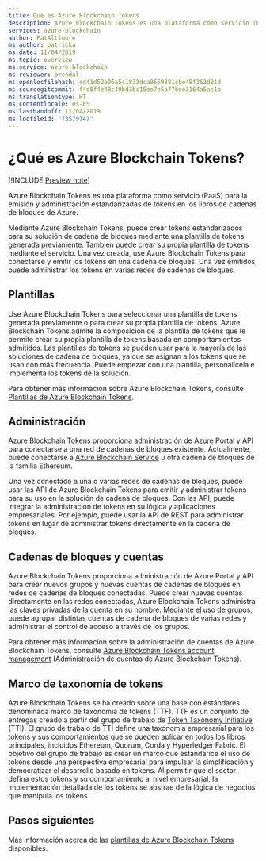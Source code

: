 ```yaml
---
title: Qué es Azure Blockchain Tokens
description: Azure Blockchain Tokens es una plataforma como servicio (PaaS) para la emisión y administración de tokens.
services: azure-blockchain
author: PatAltimore
ms.author: patricka
ms.date: 11/04/2019
ms.topic: overview
ms.service: azure-blockchain
ms.reviewer: brendal
ms.openlocfilehash: cd41d52e06a5c1833dca9669881cbe48f362d81d
ms.sourcegitcommit: f4d8f4e48c49bd3bc15ee7e5a77bee3164a5ae1b
ms.translationtype: HT
ms.contentlocale: es-ES
ms.lasthandoff: 11/04/2019
ms.locfileid: "73579747"
---
```

# <a name="what-is-azure-blockchain-tokens"></a>¿Qué es Azure Blockchain Tokens?

[!INCLUDE [Preview note](./includes/preview.md)]

Azure Blockchain Tokens es una plataforma como servicio (PaaS) para la emisión y administración estandarizadas de tokens en los libros de cadenas de bloques de Azure.

Mediante Azure Blockchain Tokens, puede crear tokens estandarizados para su solución de cadena de bloques mediante una plantilla de tokens generada previamente. También puede crear su propia plantilla de tokens mediante el servicio. Una vez creada, use Azure Blockchain Tokens para conectarse y emitir los tokens en una cadena de bloques. Una vez emitidos, puede administrar los tokens en varias redes de cadenas de bloques.

## <a name="templates"></a>Plantillas

Use Azure Blockchain Tokens para seleccionar una plantilla de tokens generada previamente o para crear su propia plantilla de tokens. Azure Blockchain Tokens admite la composición de la plantilla de tokens que le permite crear su propia plantilla de tokens basada en comportamientos admitidos. Las plantillas de tokens se pueden usar para la mayoría de las soluciones de cadena de bloques, ya que se asignan a los tokens que se usan con más frecuencia. Puede empezar con una plantilla, personalícela e implementa los tokens de la solución.

Para obtener más información sobre Azure Blockchain Tokens, consulte [Plantillas de Azure Blockchain Tokens](templates.md).

## <a name="management"></a>Administración

Azure Blockchain Tokens proporciona administración de Azure Portal y API para conectarse a una red de cadenas de bloques existente. Actualmente, puede conectarse a [Azure Blockchain Service](../service/overview.md) u otra cadena de bloques de la familia Ethereum.

Una vez conectado a una o varias redes de cadenas de bloques, puede usar las API de Azure Blockchain Tokens para emitir y administrar tokens para su uso en la solución de cadena de bloques. Con las API, puede integrar la administración de tokens en su lógica y aplicaciones empresariales. Por ejemplo, puede usar la API de REST para administrar tokens en lugar de administrar tokens directamente en la cadena de bloques.

## <a name="blockchains-and-accounts"></a>Cadenas de bloques y cuentas

Azure Blockchain Tokens proporciona administración de Azure Portal y API para crear nuevos grupos y nuevas cuentas de cadenas de bloques en redes de cadenas de bloques conectadas. Puede crear nuevas cuentas directamente en las redes conectadas, Azure Blockchain Tokens administra las claves privadas de la cuenta en su nombre. Mediante el uso de grupos, puede agrupar distintas cuentas de cadena de bloques de varias redes y administrar el control de acceso a través de los grupos.

Para obtener más información sobre la administración de cuentas de Azure Blockchain Tokens, consulte [Azure Blockchain Tokens account management](account-management.md) (Administración de cuentas de Azure Blockchain Tokens).

## <a name="token-taxonomy-framework"></a>Marco de taxonomía de tokens

Azure Blockchain Tokens se ha creado sobre una base con estándares denominada marco de taxonomía de tokens (TTF). TTF es un conjunto de entregas creado a partir del grupo de trabajo de [Token Taxonomy Initiative](https://entethalliance.org/participate/token-taxonomy-initiative/) (TTI). El grupo de trabajo de TTI define una taxonomía empresarial para los tokens y sus comportamientos que se pueden aplicar en todos los libros principales, incluidos Ethereum, Quorum, Corda y Hyperledger Fabric. El objetivo del grupo de trabajo es crear un marco que estandarice el uso de tokens desde una perspectiva empresarial para impulsar la simplificación y democratizar el desarrollo basado en tokens. Al permitir que el sector defina estos tokens y su comportamiento al nivel empresarial, la implementación detallada de los tokens se abstrae de la lógica de negocios que manipula los tokens.

## <a name="next-steps"></a>Pasos siguientes

Más información acerca de las [plantillas de Azure Blockchain Tokens](templates.md) disponibles.
